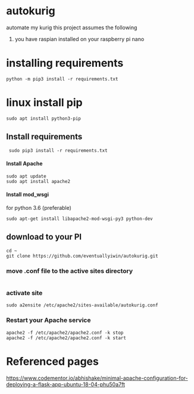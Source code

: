 # autokurig
automate my kurig
this project assumes the following
1. you have raspian installed on your raspberry pi nano
# installing requirements
```python -m pip3 install -r requirements.txt```
# linux install pip
```sudo apt install python3-pip```
## Install requirements
``` sudo pip3 install -r requirements.txt```
#### Install Apache
```
sudo apt update
sudo apt install apache2
```

#### Install mod_wsgi
for python 3.6 (preferable)
```
sudo apt-get install libapache2-mod-wsgi-py3 python-dev
```

## download to your PI

``` 
cd ~
git clone https://github.com/eventuallyiwin/autokurig.git
 ```

### move .conf file to the active sites directory
``` sudo mv /home/pi/autokurig/autokurig.conf /etc/apache2/sites-available/autokurig.conf
```
### activate site
```sudo a2ensite /etc/apache2/sites-available/autokurig.conf```

### Restart your Apache service
```
apache2 -f /etc/apache2/apache2.conf -k stop
apache2 -f /etc/apache2/apache2.conf -k start
```

# Referenced pages
https://www.codementor.io/abhishake/minimal-apache-configuration-for-deploying-a-flask-app-ubuntu-18-04-phu50a7ft